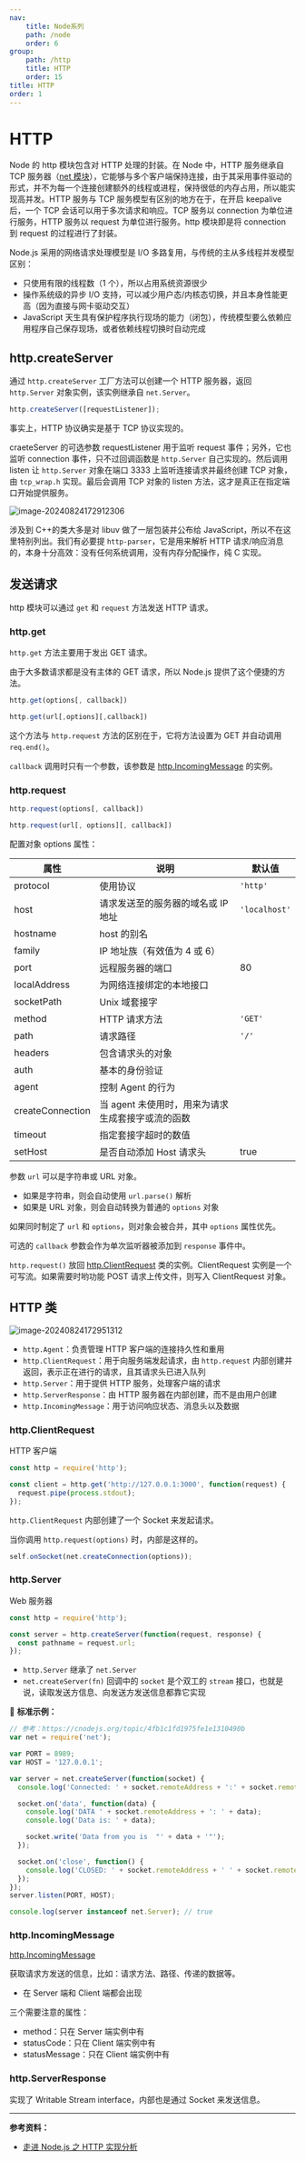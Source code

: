 ```yaml
---
nav:
    title: Node系列
    path: /node
    order: 6
group:
    path: /http
    title: HTTP
    order: 15
title: HTTP
order: 1
---
```


# HTTP

Node 的 http 模块包含对 HTTP 处理的封装。在 Node 中，HTTP 服务继承自 TCP 服务器（[net 模块](./net.md)），它能够与多个客户端保持连接，由于其采用事件驱动的形式，并不为每一个连接创建额外的线程或进程，保持很低的内存占用，所以能实现高并发。HTTP 服务与 TCP 服务模型有区别的地方在于，在开启 keepalive 后，一个 TCP 会话可以用于多次请求和响应。TCP 服务以 connection 为单位进行服务，HTTP 服务以 request 为单位进行服务。http 模块即是将 connection 到 request 的过程进行了封装。

Node.js 采用的网络请求处理模型是 I/O 多路复用，与传统的主从多线程并发模型区别：

- 只使用有限的线程数（1 个），所以占用系统资源很少
- 操作系统级的异步 I/O 支持，可以减少用户态/内核态切换，并且本身性能更高（因为直接与网卡驱动交互）
- JavaScript 天生具有保护程序执行现场的能力（闭包），传统模型要么依赖应用程序自己保存现场，或者依赖线程切换时自动完成

## http.createServer

通过 `http.createServer` 工厂方法可以创建一个 HTTP 服务器，返回 `http.Server` 对象实例，该实例继承自 `net.Server`。

```js
http.createServer([requestListener]);
```

事实上，HTTP 协议确实是基于 TCP 协议实现的。

craeteServer 的可选参数 requestListener 用于监听 request 事件；另外，它也监听 connection 事件，只不过回调函数是 `http.Server` 自己实现的。然后调用 listen 让 `http.Server` 对象在端口 3333 上监听连接请求并最终创建 TCP 对象，由 `tcp_wrap.h` 实现。最后会调用 TCP 对象的 listen 方法，这才是真正在指定端口开始提供服务。

![image-20240824172912306](./assets/image-20240824172912306.png)

涉及到 C++的类大多是对 libuv 做了一层包装并公布给 JavaScript，所以不在这里特别列出。我们有必要提 `http-parser`，它是用来解析 HTTP 请求/响应消息的，本身十分高效：没有任何系统调用，没有内存分配操作，纯 C 实现。

## 发送请求

http 模块可以通过 `get` 和 `request` 方法发送 HTTP 请求。

### http.get

`http.get` 方法主要用于发出 GET 请求。

由于大多数请求都是没有主体的 GET 请求，所以 Node.js 提供了这个便捷的方法。

```js
http.get(options[, callback])

http.get(url[,options][,callback])
```

这个方法与 `http.request` 方法的区别在于，它将方法设置为 GET 并自动调用 `req.end()`。

`callback` 调用时只有一个参数，该参数是 [http.IncomingMessage](http-incoming-message.md) 的实例。


### http.request

```js
http.request(options[, callback])

http.request(url[, options][, callback])
```

配置对象 options 属性：

| 属性             | 说明                                              | 默认值        |
| ---------------- | ------------------------------------------------- | ------------- |
| protocol         | 使用协议                                          | `'http'`      |
| host             | 请求发送至的服务器的域名或 IP 地址                | `'localhost'` |
| hostname         | host 的别名                                       |               |
| family           | IP 地址族（有效值为 4 或 6）                      |               |
| port             | 远程服务器的端口                                  | 80            |
| localAddress     | 为网络连接绑定的本地接口                          |               |
| socketPath       | Unix 域套接字                                     |               |
| method           | HTTP 请求方法                                     | `'GET'`       |
| path             | 请求路径                                          | `'/'`         |
| headers          | 包含请求头的对象                                  |               |
| auth             | 基本的身份验证                                    |               |
| agent            | 控制 Agent 的行为                                 |               |
| createConnection | 当 agent 未使用时，用来为请求生成套接字或流的函数 |               |
| timeout          | 指定套接字超时的数值                              |               |
| setHost          | 是否自动添加 Host 请求头                          | true          |

参数 `url` 可以是字符串或 URL 对象。

* 如果是字符串，则会自动使用 `url.parse()` 解析
* 如果是 URL 对象，则会自动转换为普通的 `options` 对象

如果同时制定了 `url` 和 `options`，则对象会被合并，其中 `options` 属性优先。

可选的 `callback` 参数会作为单次监听器被添加到 `response` 事件中。

`http.request()` 放回 [http.ClientRequest](http-client-request.md) 类的实例。ClientRequest 实例是一个可写流。如果需要时哟功能 POST 请求上传文件，则写入 ClientRequest 对象。

## HTTP 类

![image-20240824172951312](./assets/image-20240824172951312.png)

- `http.Agent`：负责管理 HTTP 客户端的连接持久性和重用
- `http.ClientRequest`：用于向服务端发起请求，由 `http.request` 内部创建并返回，表示正在进行的请求，且其请求头已进入队列
- `http.Server`：用于提供 HTTP 服务，处理客户端的请求
- `http.ServerResponse`：由 HTTP 服务器在内部创建，而不是由用户创建
- `http.IncomingMessage`：用于访问响应状态、消息头以及数据

### http.ClientRequest

HTTP 客户端

```js
const http = require('http');

const client = http.get('http://127.0.0.1:3000', function(request) {
  request.pipe(process.stdout);
});
```

`http.ClientRequest` 内部创建了一个 Socket 来发起请求。

当你调用 `http.request(options)` 时，内部是这样的。

```js
self.onSocket(net.createConnection(options));
```

### http.Server

Web 服务器

```js
const http = require('http');

const server = http.createServer(function(request, response) {
  const pathname = request.url;
});
```

- `http.Server` 继承了 `net.Server`
- `net.createServer(fn)` 回调中的 `socket` 是个双工的 `stream` 接口，也就是说，读取发送方信息、向发送方发送信息都靠它实现

🌰 **标准示例：**

```js
// 参考：https://cnodejs.org/topic/4fb1c1fd1975fe1e1310490b
var net = require('net');

var PORT = 8989;
var HOST = '127.0.0.1';

var server = net.createServer(function(socket) {
  console.log('Connected: ' + socket.remoteAddress + ':' + socket.remotePort);

  socket.on('data', function(data) {
    console.log('DATA ' + socket.remoteAddress + ': ' + data);
    console.log('Data is: ' + data);

    socket.write('Data from you is  "' + data + '"');
  });

  socket.on('close', function() {
    console.log('CLOSED: ' + socket.remoteAddress + ' ' + socket.remotePort);
  });
});
server.listen(PORT, HOST);

console.log(server instanceof net.Server); // true
```

### http.IncomingMessage

[http.IncomingMessage](https://github.com/nodejs/node/blob/master/lib/_http_incoming.js)

获取请求方发送的信息，比如：请求方法、路径、传递的数据等。

- 在 Server 端和 Client 端都会出现

三个需要注意的属性：

- method：只在 Server 端实例中有
- statusCode：只在 Client 端实例中有
- statusMessage：只在 Client 端实例中有

### http.ServerResponse

实现了 Writable Stream interface，内部也是通过 Socket 来发送信息。

---

**参考资料：**

- [走进 Node.js 之 HTTP 实现分析](https://juejin.im/post/5965bb26f265da6c204195b3)
